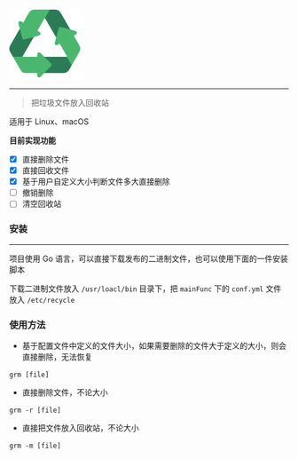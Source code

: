 ![](picture/recycling.png)

----

> 把垃圾文件放入回收站

适用于 Linux、macOS

**目前实现功能**

- [x] 直接删除文件
- [x] 直接回收文件
- [x] 基于用户自定义大小判断文件多大直接删除
- [ ] 撤销删除
- [ ] 清空回收站

### 安装

----

项目使用 Go 语言，可以直接下载发布的二进制文件，也可以使用下面的一件安装脚本

下载二进制文件放入 `/usr/loacl/bin` 目录下，把 `mainFunc` 下的 `conf.yml` 文件放入 `/etc/recycle`

### 使用方法

* 基于配置文件中定义的文件大小，如果需要删除的文件大于定义的大小，则会直接删除，无法恢复

```shell
grm [file]
```

* 直接删除文件，不论大小

```shell
grm -r [file]
```

* 直接把文件放入回收站，不论大小

```shell
grm -m [file]
```

